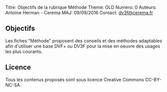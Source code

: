 Titre: Objectifs de la rubrique Méthode
Theme: OLD
Numero: 0
Auteurs: Antoine Herman - Cerema
MAJ: 09/09/2016
Contact: dv3f@cerema.fr

## Objectifs

Les fiches "Méthode" proposent des conseils et des méthodes adaptables afin d'utiliser une base DVF+ ou DV3F pour la mise en oeuvre des usages les plus courants.
      

## Licence

Tous les contenus proposés sont sous licence Creative Commons CC-BY-NC-SA.
